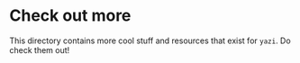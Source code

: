 # Check out more

This directory contains more cool stuff and resources that exist for `yazi`. Do check them out!
